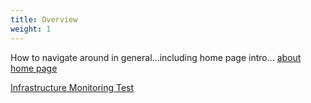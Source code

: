 ```yaml
---
title: Overview
weight: 1
---
```


How to navigate around in general...including home page intro...
<a href="/cloud_vista/Overview/homepage">about home page</a>


<a href="/cloud_vista/Overview/inframonitoring">Infrastructure Monitoring Test</a>
